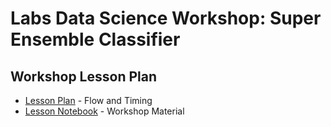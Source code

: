 # Labs Data Science Workshop: Super Ensemble Classifier

## Workshop Lesson Plan
- [Lesson Plan](lesson_plan.md) - Flow and Timing
- [Lesson Notebook](lesson.ipynb) - Workshop Material
